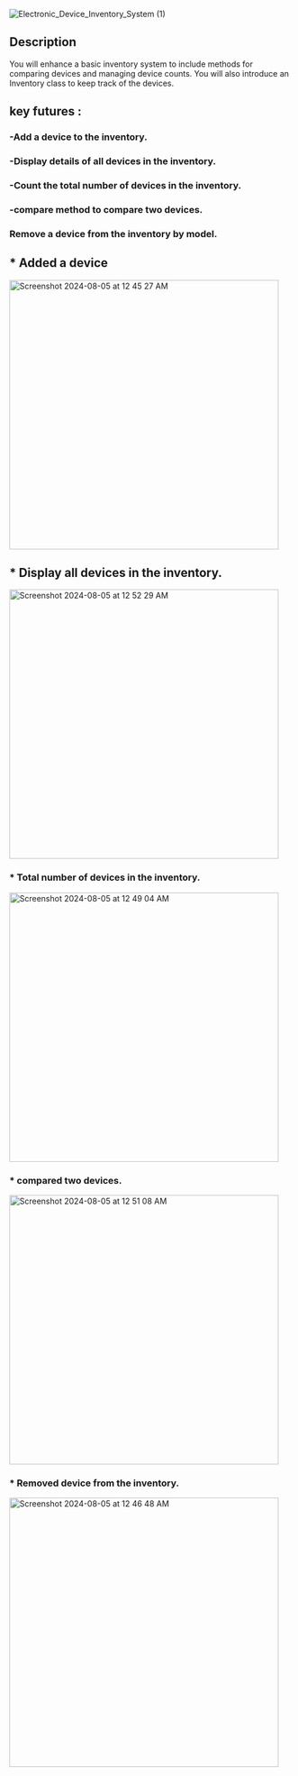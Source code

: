 
![Electronic_Device_Inventory_System (1)](https://github.com/user-attachments/assets/7395e92f-9bd8-45c6-b08e-675e3173cb1a)

## Description

You will enhance a basic inventory system to include methods for comparing devices and managing device counts. You will also introduce an Inventory class to keep track of the devices.

## key futures :

### -Add a device to the inventory.
### -Display details of all devices in the inventory.
### -Count the total number of devices in the inventory.
### -compare method to compare two devices.
### Remove a device from the inventory by model.

## * Added a device
<img width="478" alt="Screenshot 2024-08-05 at 12 45 27 AM" src="https://github.com/user-attachments/assets/292571d1-95ee-4244-8c9c-024d1d336f3e">

## * Display all devices in the inventory.
<img width="478" alt="Screenshot 2024-08-05 at 12 52 29 AM" src="https://github.com/user-attachments/assets/8ec78673-840c-497c-ada1-f5a7a1c5bde5">

### * Total number of devices in the inventory.
<img width="478" alt="Screenshot 2024-08-05 at 12 49 04 AM" src="https://github.com/user-attachments/assets/20602542-a6f5-4d1b-8dc7-815e34eb11c8">

### * compared two devices.
<img width="478" alt="Screenshot 2024-08-05 at 12 51 08 AM" src="https://github.com/user-attachments/assets/274aedd2-f882-4d58-a93c-3b3e2d391afe">

### * Removed device from the inventory.
<img width="478" alt="Screenshot 2024-08-05 at 12 46 48 AM" src="https://github.com/user-attachments/assets/be8c292b-41ef-4bcd-ba70-d306d0da8c55">








